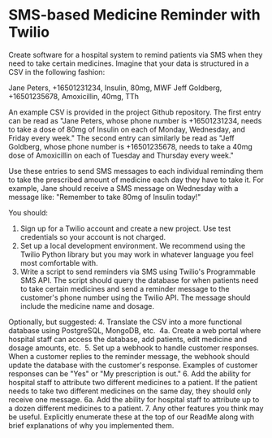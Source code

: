 # SMS-based Medicine Reminder with Twilio

Create software for a hospital system to remind patients via SMS when they need to take certain medicines. Imagine that your data is structured in a CSV in the following fashion:

Jane Peters, +16501231234, Insulin, 80mg, MWF
Jeff Goldberg, +16501235678, Amoxicillin, 40mg, TTh

An example CSV is provided in the project Github repository. The first entry can be read as "Jane Peters, whose phone number is +16501231234, needs to take a dose of 80mg of Insulin on each of Monday, Wednesday, and Friday every week." The second entry can similarly be read as "Jeff Goldberg, whose phone number is +16501235678, needs to take a 40mg dose of Amoxicillin on each of Tuesday and Thursday every week."

Use these entries to send SMS messages to each individual reminding them to take the prescribed amount of medicine each day they have to take it. For example, Jane should receive a SMS message on Wednesday with a message like: "Remember to take 80mg of Insulin today!"

You should:
1. Sign up for a Twilio account and create a new project. Use test credentials so your account is not charged.
2. Set up a local development environment. We recommend using the Twilio Python library but you may work in whatever language you feel most comfortable with.
3. Write a script to send reminders via SMS using Twilio's Programmable SMS API. The script should query the database for when patients need to take certain medicines and send a reminder message to the customer's phone number using the Twilio API. The message should include the medicine name and dosage. 

Optionally, but suggested:
4. Translate the CSV into a more functional database using PostgreSQL, MongoDB, etc. 
4a. Create a web portal where hospital staff can access the database, add patients, edit medicine and dosage amounts, etc. 
5. Set up a webhook to handle customer responses. When a customer replies to the reminder message, the webhook should update the database with the customer's response. Examples of customer responses can be "Yes" or "My prescription is out."
6. Add the ability for hospital staff to attribute two different medicines to a patient. If the patient needs to take two different medicines on the same day, they should only receive one message.
6a. Add the ability for hospital staff to attribute up to a dozen different medicines to a patient.
7. Any other features you think may be useful. Explicitly enumerate these at the top of our ReadMe along with brief explanations of why you implemented them. 
